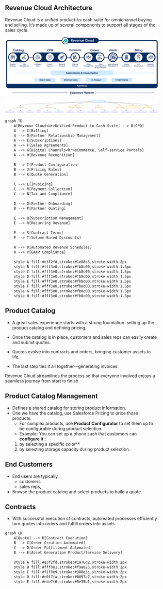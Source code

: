 ## Revenue Cloud Architecture
Revenue Cloud is a unified product-to-cash suite for omnichannel buying and selling. It’s made up of several components to support all stages of the sales cycle.



![revenue cloud arch](img/revc-arch-1.png)

![Revenue Cloud](img/revenue-cloud.svg)

```mermaid
graph TD
    A[Revenue Cloud<br>Unified Product-to-Cash Suite] --> B[CPQ]
    A --> C[Billing]
    A --> D[Partner Relationship Management]
    A --> E[Subscriptions]
    A --> F[Sales Agreements]
    A --> G[Digital Channels<br>eCommerce, Self-service Portals]
    A --> H[Revenue Recognition]

    B --> I[Product Configuration]
    B --> J[Pricing Rules]
    B --> K[Quote Generation]

    C --> L[Invoicing]
    C --> M[Payment Collection]
    C --> N[Tax and Compliance]

    D --> O[Partner Onboarding]
    D --> P[Partner Quoting]

    E --> Q[Subscription Management]
    E --> R[Recurring Revenue]

    F --> S[Contract Terms]
    F --> T[Volume-Based Discounts]

    H --> U[Automated Revenue Schedules]
    H --> V[GAAP Compliance]

    style A fill:#e3f2fd,stroke:#1e88e5,stroke-width:2px
    style B fill:#fff3e0,stroke:#fb8c00,stroke-width:1.5px
    style C fill:#fff3e0,stroke:#fb8c00,stroke-width:1.5px
    style D fill:#fff3e0,stroke:#fb8c00,stroke-width:1.5px
    style E fill:#fff3e0,stroke:#fb8c00,stroke-width:1.5px
    style F fill:#fff3e0,stroke:#fb8c00,stroke-width:1.5px
    style G fill:#fff3e0,stroke:#fb8c00,stroke-width:1.5px
    style H fill:#fff3e0,stroke:#fb8c00,stroke-width:1.5px
```

## Product Catalog

- A great sales experience starts with a strong foundation: setting up the product catalog and defining pricing.

- Once the catalog is in place, customers and sales reps can easily create and submit quotes.

-  Quotes evolve into contracts and orders, bringing customer assets to life. 

- The last step ties it all together—generating invoices

Revenue Cloud streamlines the process so that everyone involved enjoys a seamless journey from start to finish.


## Product Catalog Management
-  Defines a shared catalog for storing product information.
- One we have the catalog, use Salesforce Pricing to price those products. 
    - For complex products, use **Product Configurator** to set them up to be configurable during product selection. 
    - Example: You can set up a phone such that customers can **configure it :**
    1. by selecting a specific color**
    2. by selecting storage capacity 
    during product selection.


## End Customers
- End users are typically 
  - customers 
  -  sales reps, 
- Browse the product catalog and select products to build a quote.

## Contracts
- With successful execution of contracts, automated processes efficiently turn quotes into orders and fulfill orders into assets. 

```mermaid
graph LR
    A[Quote] --> B[Contract Execution]
    B --> C[Order Creation Automated]
    C --> D[Order Fulfillment Automated]
    D --> E[Asset Generation Product/Service Delivery]

    style A fill:#e3f2fd,stroke:#1976d2,stroke-width:2px
    style B fill:#fff8e1,stroke:#f9a825,stroke-width:2px
    style C fill:#f1f8e9,stroke:#388e3c,stroke-width:2px
    style D fill:#e0f7fa,stroke:#0097a7,stroke-width:2px
    style E fill:#ede7f6,stroke:#5e35b1,stroke-width:2px
```


